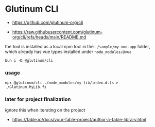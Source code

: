 # Glutinum CLI

* https://github.com/glutinum-org/cli

* https://raw.githubusercontent.com/glutinum-org/cli/refs/heads/main/README.md

the tool is installed as a local npm tool in the `./sample/my-vue-app` folder,
which already has vue types installed under `node_modules/@vue`

`bun i -D @glutinum/cli`

### usage

`npx @glutinum/cli ./node_modules/my-lib/index.d.ts > ./Glutinum.MyLib.fs`

### later for project finalization 

ignore this when iterating on the project
* https://fable.io/docs/your-fable-project/author-a-fable-library.html
